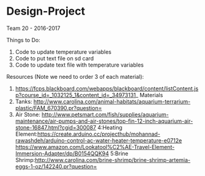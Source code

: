 # Design-Project
Team 20 - 2016-2017

Things to Do:
  1. Code to update temperature variables
  2. Code to put text file on sd card
  3. Code to update text file with temperature variables

Resources (Note we need to order 3 of each material):
  1. https://fcps.blackboard.com/webapps/blackboard/content/listContent.jsp?course_id=_1032125_1&content_id=_34973131_
Materials
2. Tanks: http://www.carolina.com/animal-habitats/aquarium-terrarium-plastic/FAM_670390.pr?question=
3. Air Stone: http://www.petsmart.com/fish/supplies/aquarium-maintenance/air-pumps-and-air-stones/top-fin-12-inch-aquarium-air-stone-16847.html?cgid=300087
4:Heating Element:https://create.arduino.cc/projecthub/mohannad-rawashdeh/arduino-control-ac-water-heater-temperature-e0712e
https://www.amazon.com/Lookatool%C2%AE-Travel-Element-Immersion-Adapter/dp/B0154QQK94
5:Brine Shrimp:http://www.carolina.com/brine-shrimp/brine-shrimp-artemia-eggs-1-oz/142240.pr?question=
